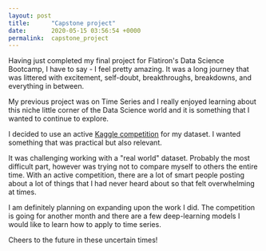 ```yaml
---
layout: post
title:      "Capstone project"
date:       2020-05-15 03:56:54 +0000
permalink:  capstone_project
---
```



Having just completed my final project for Flatiron's Data Science Bootcamp, I have to say - I feel pretty amazing. It was a long journey that was littered with excitement, self-doubt, breakthroughs, breakdowns, and everything in between.

My previous project was on Time Series and I really enjoyed learning about this niche little corner of the Data Science world and it is something that I wanted to continue to explore.

I decided to use an active [Kaggle competition](htthttps://www.kaggle.com/c/m5-forecasting-accuracyp://) for my dataset. I wanted something that was practical but also relevant.

It was challenging working with a "real world" dataset. Probably the most difficult part, however was trying not to compare myself to others the entire time. With an active competition, there are a lot of smart people posting about a lot of things that I had never heard about so that felt overwhelming at times.

I am definitely planning on expanding upon the work I did. The competition is going for another month and there are a few deep-learning models I would like to learn how to apply to time series.

Cheers to the future in these uncertain times!
